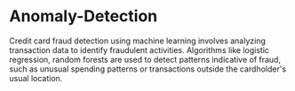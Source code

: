 # Anomaly-Detection
Credit card fraud detection using machine learning involves analyzing transaction data to identify fraudulent activities. Algorithms like logistic regression, random forests are used to detect patterns indicative of fraud, such as unusual spending patterns or transactions outside the cardholder's usual location.
